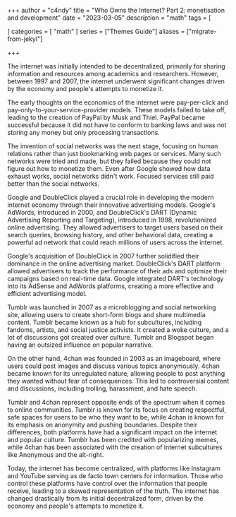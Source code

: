 +++
author = "c4ndy"
title = "Who Owns the Internet? Part 2: monetisation and development"
date = "2023-03-05"
description = "math"
tags = [
    
    
]
categories = [
    "math"
]
series = ["Themes Guide"]
aliases = ["migrate-from-jekyl"]

+++

The internet was initially intended to be decentralized, primarily for sharing information and resources among academics and researchers. However, between 1997 and 2007, the internet underwent significant changes driven by the economy and people's attempts to monetize it.

The early thoughts on the economics of the internet were pay-per-click and pay-only-to-your-service-provider models. These models failed to take off, leading to the creation of PayPal by Musk and Thiel. PayPal became successful because it did not have to conform to banking laws and was not storing any money but only processing transactions.

The invention of social networks was the next stage, focusing on human relations rather than just bookmarking web pages or services. Many such networks were tried and made, but they failed because they could not figure out how to monetize them. Even after Google showed how data exhaust works, social networks didn't work. Focused services still paid better than the social networks.

Google and DoubleClick played a crucial role in developing the modern internet economy through their innovative advertising models. Google's AdWords, introduced in 2000, and DoubleClick's DART (Dynamic Advertising Reporting and Targeting), introduced in 1998, revolutionized online advertising. They allowed advertisers to target users based on their search queries, browsing history, and other behavioral data, creating a powerful ad network that could reach millions of users across the internet.

Google's acquisition of DoubleClick in 2007 further solidified their dominance in the online advertising market. DoubleClick's DART platform allowed advertisers to track the performance of their ads and optimize their campaigns based on real-time data. Google integrated DART's technology into its AdSense and AdWords platforms, creating a more effective and efficient advertising model.

Tumblr was launched in 2007 as a microblogging and social networking site, allowing users to create short-form blogs and share multimedia content. Tumblr became known as a hub for subcultures, including fandoms, artists, and social justice activists. It created a woke culture, and a lot of discussions got created over culture. Tumblr and Blogspot began having an outsized influence on popular narrative.

On the other hand, 4chan was founded in 2003 as an imageboard, where users could post images and discuss various topics anonymously. 4chan became known for its unregulated nature, allowing people to post anything they wanted without fear of consequences. This led to controversial content and discussions, including trolling, harassment, and hate speech.

Tumblr and 4chan represent opposite ends of the spectrum when it comes to online communities. Tumblr is known for its focus on creating respectful, safe spaces for users to be who they want to be, while 4chan is known for its emphasis on anonymity and pushing boundaries. Despite their differences, both platforms have had a significant impact on the internet and popular culture. Tumblr has been credited with popularizing memes, while 4chan has been associated with the creation of internet subcultures like Anonymous and the alt-right.

Today, the internet has become centralized, with platforms like Instagram and YouTube serving as de facto town centers for information. Those who control these platforms have control over the information that people receive, leading to a skewed representation of the truth. The internet has changed drastically from its initial decentralized form, driven by the economy and people's attempts to monetize it.

